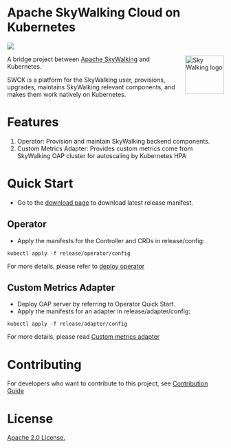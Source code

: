Apache SkyWalking Cloud on Kubernetes
============

![](https://github.com/apache/skywalking-swck/workflows/Build/badge.svg?branch=master)

<img src="http://skywalking.apache.org/assets/logo.svg" alt="Sky Walking logo" height="90px" align="right" />

A bridge project between [Apache SkyWalking](https://github.com/apache/skywalking) and Kubernetes.

SWCK is a platform for the SkyWalking user, provisions, upgrades, maintains SkyWalking relevant components, and makes them work natively on Kubernetes. 

# Features

 1. Operator: Provision and maintain SkyWalking backend components.
 1. Custom Metrics Adapter: Provides custom metrics come from SkyWalking OAP cluster for autoscaling by Kubernetes HPA

# Quick Start

 * Go to the [download page](https://skywalking.apache.org/downloads/) to download latest release manifest. 

## Operator

 * Apply the manifests for the Controller and CRDs in release/config:
 
 ```
 kubectl apply -f release/operator/config
 ```

For more details, please refer to [deploy operator](doc/operator.md)

## Custom Metrics Adapter
  
 * Deploy OAP server by referring to Operator Quick Start.
 * Apply the manifests for an adapter in release/adapter/config:
 
 ```
 kubectl apply -f release/adapter/config
 ```

For more details, please read [Custom metrics adapter](doc/custom-metrics-adapter.md)

# Contributing
For developers who want to contribute to this project, see [Contribution Guide](CONTRIBUTING.md)

# License
[Apache 2.0 License.](/LICENSE)
